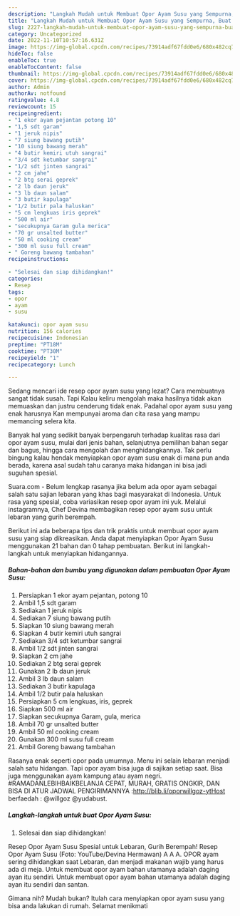 ```yaml
---
description: "Langkah Mudah untuk Membuat Opor Ayam Susu yang Sempurna, Buat Buka Puasa Menggugah Selera"
title: "Langkah Mudah untuk Membuat Opor Ayam Susu yang Sempurna, Buat Buka Puasa Menggugah Selera"
slug: 2227-langkah-mudah-untuk-membuat-opor-ayam-susu-yang-sempurna-buat-buka-puasa-menggugah-selera
category: Uncategorized
date: 2022-11-10T10:57:16.631Z
image: https://img-global.cpcdn.com/recipes/73914adf67fdd0e6/680x482cq70/opor-ayam-susu-foto-resep-utama.jpg
hideToc: false
enableToc: true
enableTocContent: false
thumbnail: https://img-global.cpcdn.com/recipes/73914adf67fdd0e6/680x482cq70/opor-ayam-susu-foto-resep-utama.jpg
cover: https://img-global.cpcdn.com/recipes/73914adf67fdd0e6/680x482cq70/opor-ayam-susu-foto-resep-utama.jpg
author: Admin
authorAv: notfound
ratingvalue: 4.8
reviewcount: 15
recipeingredient:
- "1 ekor ayam pejantan potong 10"
- "1,5 sdt garam"
- "1 jeruk nipis"
- "7 siung bawang putih"
- "10 siung bawang merah"
- "4 butir kemiri utuh sangrai"
- "3/4 sdt ketumbar sangrai"
- "1/2 sdt jinten sangrai"
- "2 cm jahe"
- "2 btg serai geprek"
- "2 lb daun jeruk"
- "3 lb daun salam"
- "3 butir kapulaga"
- "1/2 butir pala haluskan"
- "5 cm lengkuas iris geprek"
- "500 ml air"
- "secukupnya Garam gula merica"
- "70 gr unsalted butter"
- "50 ml cooking cream"
- "300 ml susu full cream"
- " Goreng bawang tambahan"
recipeinstructions:

- "Selesai dan siap dihidangkan!"
categories:
- Resep
tags:
- opor
- ayam
- susu

katakunci: opor ayam susu 
nutrition: 156 calories
recipecuisine: Indonesian
preptime: "PT18M"
cooktime: "PT30M"
recipeyield: "1"
recipecategory: Lunch

---
```



Sedang mencari ide resep opor ayam susu yang lezat? Cara membuatnya sangat tidak susah. Tapi Kalau keliru mengolah maka hasilnya tidak akan memuaskan dan justru cenderung tidak enak. Padahal opor ayam susu yang enak harusnya Kan mempunyai aroma dan cita rasa yang mampu memancing selera kita.


Banyak hal yang sedikit banyak berpengaruh terhadap kualitas rasa dari opor ayam susu, mulai dari jenis bahan, selanjutnya pemilihan bahan segar dan bagus, hingga cara mengolah dan menghidangkannya. Tak perlu bingung kalau hendak menyiapkan opor ayam susu enak di mana pun anda berada, karena asal sudah tahu caranya maka hidangan ini bisa jadi suguhan spesial.

Suara.com - Belum lengkap rasanya jika belum ada opor ayam sebagai salah satu sajian lebaran yang khas bagi masyarakat di Indonesia. Untuk rasa yang spesial, coba variasikan resep opor ayam ini yuk. Melalui instagramnya, Chef Devina membagikan resep opor ayam susu untuk lebaran yang gurih berempah.


Berikut ini ada beberapa tips dan trik praktis untuk membuat opor ayam susu yang siap dikreasikan. Anda dapat menyiapkan Opor Ayam Susu menggunakan 21 bahan dan 0 tahap pembuatan. Berikut ini langkah-langkah untuk menyiapkan hidangannya.

<!--inarticleads1-->

##### Bahan-bahan dan bumbu yang digunakan dalam pembuatan Opor Ayam Susu:

1. Persiapkan 1 ekor ayam pejantan, potong 10
1. Ambil 1,5 sdt garam
1. Sediakan 1 jeruk nipis
1. Sediakan 7 siung bawang putih
1. Siapkan 10 siung bawang merah
1. Siapkan 4 butir kemiri utuh sangrai
1. Sediakan 3/4 sdt ketumbar sangrai
1. Ambil 1/2 sdt jinten sangrai
1. Siapkan 2 cm jahe
1. Sediakan 2 btg serai geprek
1. Gunakan 2 lb daun jeruk
1. Ambil 3 lb daun salam
1. Sediakan 3 butir kapulaga
1. Ambil 1/2 butir pala haluskan
1. Persiapkan 5 cm lengkuas, iris, geprek
1. Siapkan 500 ml air
1. Siapkan secukupnya Garam, gula, merica
1. Ambil 70 gr unsalted butter
1. Ambil 50 ml cooking cream
1. Gunakan 300 ml susu full cream
1. Ambil  Goreng bawang tambahan


Rasanya enak seperti opor pada umumnya. Menu ini selain lebaran menjadi salah satu hidangan. Tapi opor ayam bisa juga di sajikan setiap saat. Bisa juga menggunakan ayam kampung atau ayam negri. #RAMADANLEBIHBAIKBELANJA CEPAT, MURAH, GRATIS ONGKIR, DAN BISA DI ATUR JADWAL PENGIRIMANNYA :http://blib.li/oporwillgoz-ytHost berfaedah : @willgoz @yudabust. 

<!--inarticleads2-->

##### Langkah-langkah untuk buat Opor Ayam Susu:


1. Selesai dan siap dihidangkan!

Resep Opor Ayam Susu Spesial untuk Lebaran, Gurih Berempah! Resep Opor Ayam Susu (Foto: YouTube/Devina Hermawan) A A A. OPOR ayam sering dihidangkan saat Lebaran, dan menjadi makanan wajib yang harus ada di meja. Untuk membuat opor ayam bahan utamanya adalah daging ayan itu sendiri. Untuk membuat opor ayam bahan utamanya adalah daging ayan itu sendiri dan santan. 

Gimana nih? Mudah bukan? Itulah cara menyiapkan opor ayam susu yang bisa anda lakukan di rumah. Selamat menikmati
